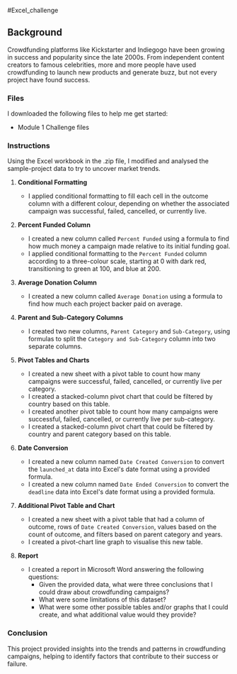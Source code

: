 #Excel_challenge
## Background

Crowdfunding platforms like Kickstarter and Indiegogo have been growing in success and popularity since the late 2000s. From independent content creators to famous celebrities, more and more people have used crowdfunding to launch new products and generate buzz, but not every project have found success.
### Files

I downloaded the following files to help me get started:

-   Module 1 Challenge files

### Instructions

Using the Excel workbook in the .zip file, I modified and analysed the sample-project data to try to uncover market trends.

1.  **Conditional Formatting**

    -   I applied conditional formatting to fill each cell in the outcome column with a different colour, depending on whether the associated campaign was successful, failed, cancelled, or currently live.

3.  **Percent Funded Column**
    
    -   I created a new column called `Percent Funded` using a formula to find how much money a campaign made relative to its initial funding goal.
    -   I applied conditional formatting to the `Percent Funded` column according to a three-colour scale, starting at 0 with dark red, transitioning to green at 100, and blue at 200.

4.  **Average Donation Column**
    
    -   I created a new column called `Average Donation` using a formula to find how much each project backer paid on average.

5.  **Parent and Sub-Category Columns**
    
    -   I created two new columns, `Parent Category` and `Sub-Category`, using formulas to split the `Category and Sub-Category` column into two separate columns.

6.  **Pivot Tables and Charts**
    
    -   I created a new sheet with a pivot table to count how many campaigns were successful, failed, cancelled, or currently live per category.
    -   I created a stacked-column pivot chart that could be filtered by country based on this table.
    -   I created another pivot table to count how many campaigns were successful, failed, cancelled, or currently live per sub-category.
    -   I created a stacked-column pivot chart that could be filtered by country and parent category based on this table.

7.  **Date Conversion**
    
    -   I created a new column named `Date Created Conversion` to convert the `launched_at` data into Excel's date format using a provided formula.
    -   I created a new column named `Date Ended Conversion` to convert the `deadline` data into Excel's date format using a provided formula.

8.  **Additional Pivot Table and Chart**
    
    -   I created a new sheet with a pivot table that had a column of outcome, rows of `Date Created Conversion`, values based on the count of outcome, and filters based on parent category and years.
    -   I created a pivot-chart line graph to visualise this new table.

9.  **Report**
    
    -   I created a report in Microsoft Word answering the following questions:
        -   Given the provided data, what were three conclusions that I could draw about crowdfunding campaigns?
        -   What were some limitations of this dataset?
        -   What were some other possible tables and/or graphs that I could create, and what additional value would they provide?

### Conclusion

This project provided insights into the trends and patterns in crowdfunding campaigns, helping to identify factors that contribute to their success or failure.


